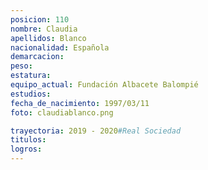```yaml
---
posicion: 110
nombre: Claudia
apellidos: Blanco
nacionalidad: Española
demarcacion: 
peso: 
estatura: 
equipo_actual: Fundación Albacete Balompié
estudios:
fecha_de_nacimiento: 1997/03/11
foto: claudiablanco.png

trayectoria: 2019 - 2020#Real Sociedad
titulos: 
logros: 
---
```

